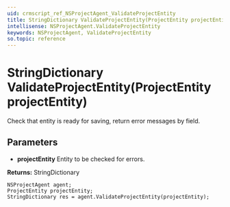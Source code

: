 ```yaml
---
uid: crmscript_ref_NSProjectAgent_ValidateProjectEntity
title: StringDictionary ValidateProjectEntity(ProjectEntity projectEntity)
intellisense: NSProjectAgent.ValidateProjectEntity
keywords: NSProjectAgent, ValidateProjectEntity
so.topic: reference
---
```


# StringDictionary ValidateProjectEntity(ProjectEntity projectEntity)

Check that entity is ready for saving, return error messages by field.

## Parameters

* **projectEntity** Entity to be checked for errors.

**Returns:** StringDictionary

```crmscript
NSProjectAgent agent;
ProjectEntity projectEntity;
StringDictionary res = agent.ValidateProjectEntity(projectEntity);
```

